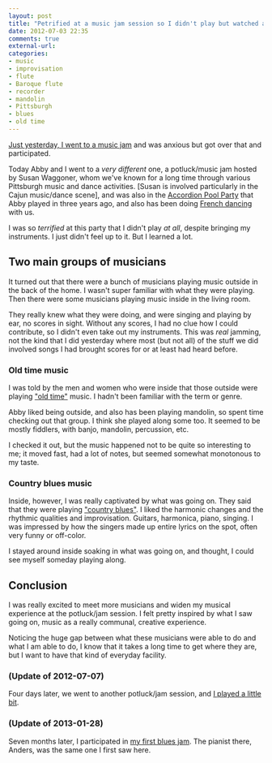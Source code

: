 ```yaml
---
layout: post
title: "Petrified at a music jam session so I didn't play but watched and listened"
date: 2012-07-03 22:35
comments: true
external-url: 
categories: 
- music
- improvisation
- flute
- Baroque flute
- recorder
- mandolin
- Pittsburgh
- blues
- old time
---
```

[Just yesterday, I went to a music jam](/blog/2012/07/02/my-first-french-music-jam-anxious-but-excited) and was anxious but got over that and participated.

Today Abby and I went to a *very different* one, a potluck/music jam hosted by Susan Waggoner, whom we've known for a long time through various Pittsburgh music and dance activities. [Susan is involved particularly in the Cajun music/dance scene], and was also in the [Accordion Pool Party](http://www.post-gazette.com/stories/local/neighborhoods-city/accordion-pool-partys-another-use-for-empty-lawrenceville-pool-357459/) that Abby played in three years ago, and also has been doing [French dancing](/blog/2012/01/23/discovering-french-traditional-dance-in-pittsburgh/) with us.

I was so *terrified* at this party that I didn't play *at all*, despite bringing my instruments. I just didn't feel up to it. But I learned a lot.

<!--more-->

## Two main groups of musicians

It turned out that there were a bunch of musicians playing music outside in the back of the home. I wasn't super familiar with what they were playing. Then there were some musicians playing music inside in the living room.

They really knew what they were doing, and were singing and playing by ear, no scores in sight. Without any scores, I had no clue how I could contribute, so I didn't even take out my instruments. This was *real* jamming, not the kind that I did yesterday where most (but not all) of the stuff we did involved songs I had brought scores for or at least had heard before.

### Old time music

I was told by the men and women who were inside that those outside were playing ["old time"](http://en.wikipedia.org/wiki/Old-time_music) music. I hadn't been familiar with the term or genre.

Abby liked being outside, and also has been playing mandolin, so spent time checking out that group. I think she played along some too. It seemed to be mostly fiddlers, with banjo, mandolin, percussion, etc.

I checked it out, but the music happened not to be quite so interesting to me; it moved fast, had a lot of notes, but seemed somewhat monotonous to my taste.

### Country blues music

Inside, however, I was really captivated by what was going on. They said that they were playing ["country blues"](http://en.wikipedia.org/wiki/Country_blues). I liked the harmonic changes and the rhythmic qualities and improvisation. Guitars, harmonica, piano, singing. I was impressed by how the singers made up entire lyrics on the spot, often very funny or off-color.

I stayed around inside soaking in what was going on, and thought, I could see myself someday playing along.

## Conclusion

I was really excited to meet more musicians and widen my musical experience at the potluck/jam session. I felt pretty inspired by what I saw going on, music as a really communal, creative experience.

Noticing the huge gap between what these musicians were able to do and what I am able to do, I know that it takes a long time to get where they are, but I want to have that kind of everyday facility.

### (Update of 2012-07-07)

Four days later, we went to another potluck/jam session, and [I played a little bit](/blog/2012/07/07/another-terrifying-music-jam-session-but-i-played-a-little-bit-of-blues-and-old-time/).

### (Update of 2013-01-28)

Seven months later, I participated in [my first blues jam](/blog/2013/01/28/my-first-blues-music-jam-happened-after-the-regular-french-music-jam/). The pianist there, Anders, was the same one I first saw here.
